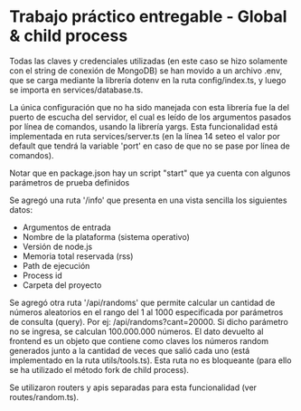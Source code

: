 # Trabajo práctico entregable - Global & child process

Todas las claves y credenciales utilizadas (en este caso se hizo solamente con el string de conexión de MongoDB) se han movido a un archivo .env, que se carga mediante la librería dotenv en la ruta config/index.ts, y luego se importa en services/database.ts.

La única configuración que no ha sido manejada con esta librería fue la del puerto de escucha del servidor, el cual es leído de los argumentos pasados por línea de comandos, usando la librería yargs. Esta funcionalidad está implementada en ruta services/server.ts (en la línea 14 seteo el valor por default que tendrá la variable 'port' en caso de que no se pase por línea de comandos).

Notar que en package.json hay un script "start" que ya cuenta con algunos parámetros de prueba definidos

Se agregó una ruta '/info' que presenta en una vista sencilla los siguientes datos:

- Argumentos de entrada
- Nombre de la plataforma (sistema operativo)
- Versión de node.js
- Memoria total reservada (rss)
- Path de ejecución
- Process id
- Carpeta del proyecto

Se agregó otra ruta '/api/randoms' que permite calcular un cantidad de números aleatorios en el rango del 1 al 1000 especificada por parámetros de consulta (query).
Por ej: /api/randoms?cant=20000.
Si dicho parámetro no se ingresa, se calculan 100.000.000 números.
El dato devuelto al frontend es un objeto que contiene como claves los números random generados junto a la cantidad de veces que salió cada uno (está implementado en la ruta utils/tools.ts). Esta ruta no es bloqueante (para ello se ha utilizado el método fork de child process).

Se utilizaron routers y apis separadas para esta funcionalidad (ver routes/random.ts).
